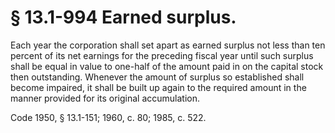 # § 13.1-994 Earned surplus.

<p>Each year the corporation shall set apart as earned surplus not less than ten percent of its net earnings for the preceding fiscal year until such surplus shall be equal in value to one-half of the amount paid in on the capital stock then outstanding. Whenever the amount of surplus so established shall become impaired, it shall be built up again to the required amount in the manner provided for its original accumulation.</p><p>Code 1950, § 13.1-151; 1960, c. 80; 1985, c. 522.</p>